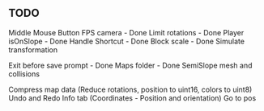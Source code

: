 
## TODO

Middle Mouse Button FPS camera - Done
Limit rotations - Done
Player isOnSlope - Done
Handle Shortcut - Done
Block scale - Done
Simulate transformation

Exit before save prompt - Done
Maps folder - Done
SemiSlope mesh and collisions

Compress map data (Reduce rotations, position to uint16, colors to uint8)
Undo and Redo
Info tab (Coordinates - Position and orientation)
Go to pos
